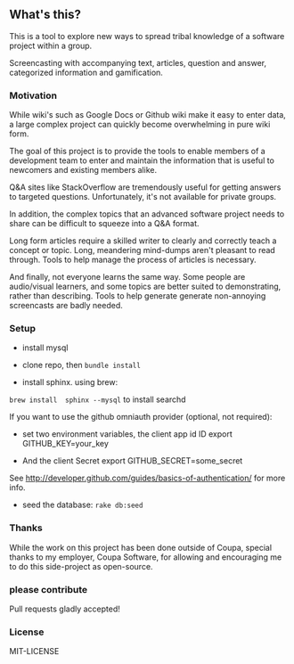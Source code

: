 
## What's this?

This is a tool to explore new ways to spread tribal knowledge of a software project within a group.

Screencasting with accompanying text, articles,  question and answer, categorized information and gamification.

### Motivation

While wiki's such as Google Docs or Github wiki make it easy to enter data, a large complex project
can quickly become overwhelming in pure wiki form.

The goal of this project is to provide the tools to enable members of a development team to enter and
maintain the information that is useful to newcomers and existing members alike.

Q&A sites like StackOverflow are tremendously useful for getting answers to targeted questions.
Unfortunately,  it's not available for private groups.

In addition, the complex topics that an advanced software project needs to share can be difficult to squeeze
into a Q&A format.

Long form articles require a skilled writer to clearly and correctly teach a concept or topic.  Long, meandering
mind-dumps aren't pleasant to read through.  Tools to help manage the process of articles is necessary.

And finally, not everyone learns the same way.  Some people are audio/visual learners, and some topics are
better suited to demonstrating, rather than describing.  Tools to help generate generate non-annoying screencasts
are badly needed.



### Setup

* install mysql

* clone repo, then `bundle install`

* install sphinx.  using brew:

`brew install  sphinx --mysql` to install searchd

If you want to use the github omniauth provider (optional, not required):
* set two environment variables, the client app id ID
export GITHUB_KEY=your_key

* And the client Secret
export GITHUB_SECRET=some_secret

See http://developer.github.com/guides/basics-of-authentication/ for more info.

* seed the database:
`rake db:seed`

### Thanks
While the work on this project has been done outside of Coupa, special thanks to my employer,
Coupa Software, for allowing and encouraging me to do this side-project as open-source.


### please contribute
Pull requests gladly accepted!

### License

MIT-LICENSE
